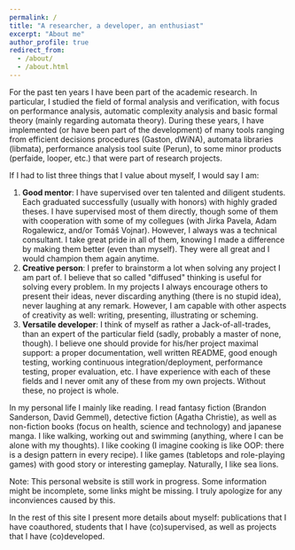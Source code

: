 ```yaml
---
permalink: /
title: "A researcher, a developer, an enthusiast"
excerpt: "About me"
author_profile: true
redirect_from: 
  - /about/
  - /about.html
---
```


For the past ten years I have been part of the academic research. In particular, I studied the
field of formal analysis and verification, with focus on performance analysis, automatic complexity
analysis and basic formal theory (mainly regarding automata theory). During these years, I have
implemented (or have been part of the development) of many tools ranging from efficient decisions
procedures (Gaston, dWiNA), automata libraries (libmata), performance analysis tool suite (Perun), to
some minor products (perfaide, looper, etc.) that were part of research projects.

If I had to list three things that I value about myself, I would say I am:

  1. **Good mentor**: I have supervised over ten talented and diligent students.
     Each graduated successfully (usually with honors) with highly graded theses. I have supervised
     most of them directly, though some of them with cooperation with some of my collegues (with
     Jirka Pavela, Adam Rogalewicz, and/or Tomáš Vojnar). However, I always was a technical
     consultant. I take great pride in all of them, knowing I made a difference by making them
     better (even than myself). They were all great and I would champion them again anytime.
  2. **Creative person**: I prefer to brainstorm a lot when solving any project I am part of. I
     believe that so called "diffused" thinking is useful for solving every problem. In my projects
     I always encourage others to present their ideas, never discarding anything (there is no
     stupid idea), never laughing at any remark.
     However, I am capable with other aspects of creativity as well: writing, presenting,
     illustrating or scheming.
  3. **Versatile developer**: I think of myself as rather a Jack-of-all-trades, than an expert of the
     particular field (sadly, probably a master of none, though). I believe one should provide for
     his/her project maximal support: a proper documentation, well written README, good enough
     testing, working continuous integration/deployment, performance testing, proper evaluation,
     etc. I have experience with each of these fields and I never omit any of these from my
     own projects. Without these, no project is whole.

In my personal life I mainly like reading. I read fantasy fiction (Brandon Sanderson, David
Gemmel), detective fiction (Agatha Christie), as well as non-fiction books (focus on health, science
and technology) and japanese manga. I like walking, working out and swimming (anything, where I can
be alone with my thoughts). I like cooking (I imagine cooking is like OOP: there is a design
pattern in every recipe). I like games (tabletops and role-playing games) with good story or
interesting gameplay. Naturally, I like sea lions.

Note: This personal website is still work in progress. Some information might be incomplete, some
links might be missing. I truly apologize for any inconviences caused by this.

In the rest of this site I present more details about myself: publications that I have coauthored,
students that I have (co)supervised, as well as projects that I have (co)developed.
